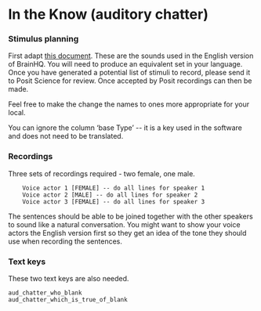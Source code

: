 In the Know (auditory chatter)
==================

### Stimulus planning
First adapt [this document](chatter.csv). These are the sounds used in the English version of BrainHQ. You will need to produce an equivalent set in your language. Once you have generated a potential list of stimuli to record, please send it to Posit Science for review. Once accepted by Posit recordings can then be made. 

Feel free to make the change the names to ones more appropriate for your local.

You can ignore the column ‘base Type’ -- it is a key used in the software and does not need to be translated. 

### Recordings
Three sets of recordings required - two female, one male.  
```
    Voice actor 1 [FEMALE] -- do all lines for speaker 1  
    Voice actor 2 [MALE] -- do all lines for speaker 2  
    Voice actor 3 [FEMALE] -- do all lines for speaker 3  
```
The sentences should be able to be joined together with the other speakers to sound like a natural conversation. You might want to show your voice actors the English version first so they get an idea of the tone they should use when recording the sentences. 

### Text keys
These two text keys are also needed. 

    aud_chatter_who_blank
    aud_chatter_which_is_true_of_blank


